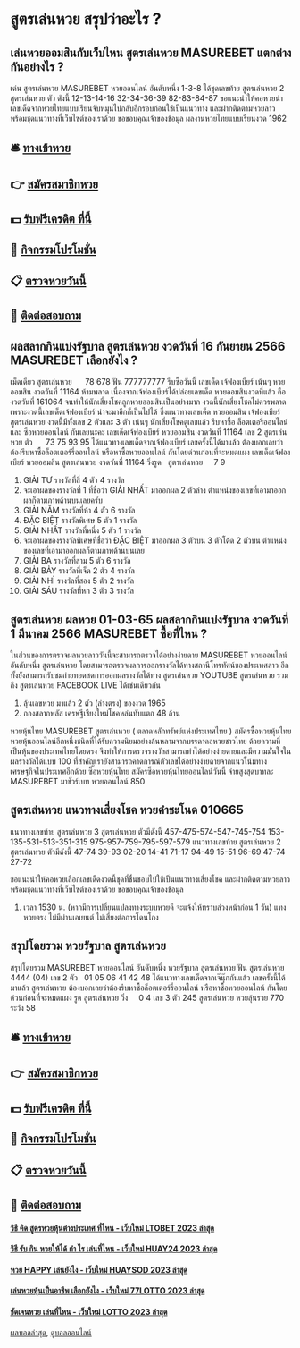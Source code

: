 # สูตรเล่นหวย สรุปว่าอะไร ?
## เล่นหวยออมสินกับเว็บไหน สูตรเล่นหวย MASUREBET แตกต่างกันอย่างไร ?
เด่น สูตรเล่นหวย MASUREBET หวยออนไลน์ อันดับหนึ่ง 1-3-8 ได้ชุดเลขท้าย สูตรเล่นหวย 2 สูตรเล่นหวย ตัว ดังนี้
12-13-14-16
32-34-36-39
82-83-84-87
ขอแนะนำให้คอหวยนำเลขเด็ดจากหวยไทยแบบเรียนจับหมุนไปกลับอีกรอบก่อนใช้เป็นแนวทาง และฝากติดตามหวยลาว พร้อมชุดแนวทางที่เว็บไซต์ของเราด้วย
ขอขอบคุณเจ้าของข้อมูล
ผลงานหวยไทยแบบเรียนงวด 1962


## 🛎 [ทางเข้าหวย](https://bit.ly/3BG5bNw)
## 👉 [สมัครสมาชิกหวย](https://bit.ly/3BG5bNw)
## 💵 [รับฟรีเครดิต ที่นี้](https://bit.ly/3C3mvgS)
## 👑 [กิจกรรมโปรโมชั่น](https://bit.ly/3C3mvgS)
## 📋 [ตรวจหวยวันนี้](https://bit.ly/3C3mvgS)
## 📱 [ติดต่อสอบถาม](https://bit.ly/3C3mvgS)

## ผลสลากกินแบ่งรัฐบาล สูตรเล่นหวย งวดวันที่ 16 กันยายน 2566 MASUREBET เลือกยังไง ?
เม็ดเดียว สูตรเล่นหวย      78 678
ฟัน 777777777
รีบซื้อวันนี้ เลขเด็ด เจ้ฟองเบียร์ เน้นๆ หวยออมสิน งวดวันที่ 11164 ห้ามพลาด เนื่องจากเจ้ฟองเบียร์ได้ปล่อยเลขเด็ด หวยออมสินงวดที่แล้ว คือ งวดวันที่ 161064 จนทำให้นักเสี่ยงโชคถูกหวยออมสินเป็นอย่างมาก งวดนี้นักเสี่ยงโชคไม่ควรพลาด เพราะงวดนี้เลขเด็ดเจ้ฟองเบียร์ น่าจะมาอีกก็เป็นไปได้ ซึ่งแนวทางเลขเด็ด หวยออมสิน เจ้ฟองเบียร์ สูตรเล่นหวย งวดนี้มีทั้งเลข 2 ตัวและ 3 ตัว เน้นๆ นักเสี่ยงโชคดูเลขแล้ว รีบหาซื้อ ล็อตเตอรี่ออนไลน์ และ ซื้อหวยออนไลน์ กันเลยนะคะ
เลขเด็ดเจ้ฟองเบียร์ หวยออมสิน งวดวันที่ 11164
เลข 2 สูตรเล่นหวย ตัว      73 75 93 95
ได้แนวทางเลขเด็ดจากเจ้ฟองเบียร์ เลขครั้งนี้ได้มาแล้ว ต้องบอกเลยว่าต้องรีบหาซื้อล็อตเตอร์รี่ออนไลน์ หรือหาซื้อหวยออนไลน์ กันโดยด่วนก่อนที่จะหมดแผง
เลขเด็ดเจ้ฟองเบียร์ หวยออมสิน สูตรเล่นหวย งวดวันที่ 11164
วิ่งรูด   สูตรเล่นหวย     7 9
1. GIẢI TƯ รางวัลที่สี่ 4 ตัว 4 รางวัล
2. จะเอาผลของรางวัลที่ 1 ที่ชื่อว่า GIẢI NHẤT มาออกผล 2 ตัวล่าง ตำแหน่งของเลขที่เอามาออกผลก็ตามภาพด้านบนเลยครับ
3. GIẢI NĂM รางวัลที่ห้า 4 ตัว 6 รางวัล
4. ĐẶC BIỆT รางวัลพิเศษ 5 ตัว 1 รางวัล
5. GIẢI NHẤT รางวัลที่หนึ่ง 5 ตัว 1 รางวัล
6. จะเอาผลของรางวัลพิเศษที่ชื่อว่า ĐẶC BIỆT มาออกผล 3 ตัวบน 3 ตัวโต้ด 2 ตัวบน ตำแหน่งของเลขที่เอามาออกผลก็ตามภาพด้านบนเลย
7. GIẢI BA รางวัลที่สาม 5 ตัว 6 รางวัล
8. GIẢI BẢY รางวัลที่เจ็ด 2 ตัว 4 รางวัล
9. GIẢI NHÌ รางวัลที่สอง 5 ตัว 2 รางวัล
10. GIẢI SÁU รางวัลที่หก 3 ตัว 3 รางวัล

## สูตรเล่นหวย ผลหวย 01-03-65 ผลสลากกินแบ่งรัฐบาล งวดวันที่ 1 มีนาคม 2566 MASUREBET ซื้อที่ไหน ?
ในส่วนของการตรวจผลหวยลาววันนี้จะสามารถตรวจได้อย่างง่ายดาย MASUREBET หวยออนไลน์ อันดับหนึ่ง สูตรเล่นหวย โดยสามารถตรวจผลการออกรางวัลได้ทางสถานีโทรทัศน์ของประเทศลาว อีกทั้งยังสามารถรับชมถ่ายทอดสดการออกผลรางวัลได้ทาง สูตรเล่นหวย YOUTUBE สูตรเล่นหวย รวมถึง สูตรเล่นหวย FACEBOOK LIVE ได้เช่นเดียวกัน
1. ลุ้นเลขหวย มาแล้ว 2 ตัว (ล่างตรง) ของงวด 1965
2. กองสลากพลัส เศรษฐีเชียงใหม่โชคหล่นทับแตก 48 ล้าน

หวยหุ้นไทย MASUREBET สูตรเล่นหวย ( ตลาดหลักทรัพย์แห่งประเทศไทย ) สมัครซื้อหวยหุ้นไทย หวยหุ้นออนไลน์อีกหนึ่งชนิดที่ได้รับความนิยมอย่างล้นหลามจากบรรดาคอหวยชาวไทย ด้วยความที่เป็นหุ้นของประเทศไทยโดยตรง จึงทำให้การตรวจรางวัลสามารถทำได้อย่างง่ายดายและมีความมั่นใจในผลรางวัลได้แบบ 100 ที่สำคัญเรายังสามารถคาดการณ์ตัวเลขได้อย่างง่ายดายจากแนวโน้มทางเศรษฐกิจในประเทศอีกด้วย
ซื้อหวยหุ้นไทย สมัครซื้อหวยหุ้นไทยออนไลน์วันนี้ จ่ายสูงสุดบาทละ MASUREBET มาชัวร์เบท หวยออนไลน์ 850

## สูตรเล่นหวย แนวทางเสี่ยงโชค หวยคำชะโนด 010665
แนวทางเลขท้าย สูตรเล่นหวย 3 สูตรเล่นหวย ตัวมีดังนี้
457-475-574-547-745-754
153-135-531-513-351-315
975-957-759-795-597-579
แนวทางเลขท้าย สูตรเล่นหวย 2 สูตรเล่นหวย ตัวมีดังนี้
47-74
39-93
02-20
14-41
71-17
94-49
15-51
96-69
47-74
27-72

ขอแนะนำให้คอหวยเลือกเลขเด็ดงวดนี้ชุดที่ชื่นชอบไปใช้เป็นแนวทางเสี่ยงโชค และฝากติดตามหวยลาว พร้อมชุดแนวทางที่เว็บไซต์ของเราด้วย
ขอขอบคุณเจ้าของข้อมูล
1. เวลา 1530 น. (หากมีการเปลี่ยนแปลงทางระบบหวยดี จะแจ้งให้ทราบล่วงหน้าก่อน 1 วัน) แทงหวยตรง ไม่มีผ่านเอเยนต์ ไม่เสี่ยงต่อการโดนโกง

## สรุปโดยรวม หวยรัฐบาล สูตรเล่นหวย
สรุปโดยรวม MASUREBET หวยออนไลน์ อันดับหนึ่ง หวยรัฐบาล สูตรเล่นหวย ฟัน สูตรเล่นหวย 4444 (04)
เลข 2 ตัว   01 05 06 41 42 48
ได้แนวทางเลขเด็ดจากเจ๊นุ๊กกันแล้ว เลขครั้งนี้ได้มาแล้ว สูตรเล่นหวย ต้องบอกเลยว่าต้องรีบหาซื้อล็อตเตอร์รี่ออนไลน์ หรือหาซื้อหวยออนไลน์ กันโดยด่วนก่อนที่จะหมดแผง
รูด สูตรเล่นหวย วิ่ง     0 4
เลข 3 ตัว 245 สูตรเล่นหวย หวยลุ้นรวย 770
ระวัง 58

## 🛎 [ทางเข้าหวย](https://bit.ly/3BG5bNw)
## 👉 [สมัครสมาชิกหวย](https://bit.ly/3BG5bNw)
## 💵 [รับฟรีเครดิต ที่นี้](https://bit.ly/3C3mvgS)
## 👑 [กิจกรรมโปรโมชั่น](https://bit.ly/3C3mvgS)
## 📋 [ตรวจหวยวันนี้](https://bit.ly/3C3mvgS)
## 📱 [ติดต่อสอบถาม](https://bit.ly/3C3mvgS)

#### [วิธี คิด สูตรหวยหุ้นต่างประเทศ ที่ไหน - เว็บใหม่ LTOBET 2023 ล่าสุด](https://atom.io/themes/วิธี%20คิด%20สูตรหวยหุ้นต่างประเทศ%20ที่ไหน%20-%20เว็บใหม่%20ltobet%202023%20ล่าสุด)
#### [วิธี รับ กิน หวยให้ได้ กํา ไร เล่นที่ไหน - เว็บใหม่ HUAY24 2023 ล่าสุด](https://atom.io/themes/วิธี%20รับ%20กิน%20หวยให้ได้%20กํา%20ไร%20เล่นที่ไหน%20-%20เว็บใหม่%20huay24%202023%20ล่าสุด)
#### [หวย HAPPY เล่นยังไง - เว็บใหม่ HUAYSOD 2023 ล่าสุด](https://atom.io/themes/หวย%20happy%20เล่นยังไง%20-%20เว็บใหม่%20huaysod%202023%20ล่าสุด)
#### [เล่นหวยหุ้นเป็นอาชีพ เลือกยังไง - เว็บใหม่ 77LOTTO 2023 ล่าสุด](https://atom.io/themes/เล่นหวยหุ้นเป็นอาชีพ%20เลือกยังไง%20-%20เว็บใหม่%2077lotto%202023%20ล่าสุด)
#### [ชัดเจนหวย เล่นที่ไหน - เว็บใหม่ LOTTO 2023 ล่าสุด](https://atom.io/themes/ชัดเจนหวย%20เล่นที่ไหน%20-%20เว็บใหม่%20lotto%202023%20ล่าสุด)

[ผลบอลล่าสุด](https://siamsport.tv "ผลบอลล่าสุด"), [ดูบอลออนไลน์](https://siamsport.tv/ดูบอลสด "ดูบอลออนไลน์")